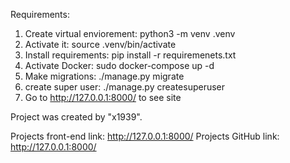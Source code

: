 Requirements:
1) Create virtual enviorement: python3 -m venv .venv
2) Activate it: source .venv/bin/activate
3) Install requirements: pip install -r requiremenets.txt
4) Activate Docker: sudo docker-compose up -d
5) Make migrations: ./manage.py migrate
6) create super user: ./manage.py createsuperuser
5) Go to http://127.0.0.1:8000/ to see site

Project was created by "x1939".

Projects front-end link: http://127.0.0.1:8000/
Projects GitHub link: http://127.0.0.1:8000/